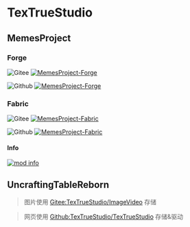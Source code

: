 # TexTrueStudio
## MemesProject
### Forge
![Gitee](https://gitee.com/tex-true-studio/ImageVideo/raw/master/giteelogolite.png "Gitee")
[![MemesProject-Forge](https://gitee.com/tex-true-studio/ImageVideo/raw/master/logoForgelite.png "MemesProject-Forge")](https://gitee.com/tex-true-studio/MemesProject-Forge)


![Github](https://gitee.com/tex-true-studio/ImageVideo/raw/master/githublogolite.png "Github")
[![MemesProject-Forge](https://gitee.com/tex-true-studio/ImageVideo/raw/master/logoForgelite.png "MemesProject-Forge")](https://github.com/TexTrueStudio/MemesProject-Forge)
### Fabric
![Gitee](https://gitee.com/tex-true-studio/ImageVideo/raw/master/giteelogolite.png "Gitee")
[![MemesProject-Fabric](https://gitee.com/tex-true-studio/ImageVideo/raw/master/logoFabriclite.png "MemesProject-Fabric")](https://gitee.com/tex-true-studio/MemesProject-Fabric)


![Github](https://gitee.com/tex-true-studio/ImageVideo/raw/master/githublogolite.png "Github")
[![MemesProject-Fabric](https://gitee.com/tex-true-studio/ImageVideo/raw/master/logoFabriclite.png "MemesProject-Fabric")](https://github.com/TexTrueStudio/MemesProject-Fabric)
#### Info
[![mod info](https://gitee.com/tex-true-studio/ImageVideo/raw/master/logoinfo.png "logoinfo.png")](https://gitee.com/tex-true-studio/MemesProject-Forge/blob/master/README.md)

[](IsThat19Info:https://shimo.im/docs/jD3wvPqTrxW9Hcv9/)

## UncraftingTableReborn

> 图片使用 [Gitee:TexTrueStudio/ImageVideo](https://gitee.com/tex-true-studio/ImageVideo) 存储

> 网页使用 [Github:TexTrueStudio/TexTrueStudio](https://github.com/TexTrueStudio/TexTrueStudio) 存储&驱动
